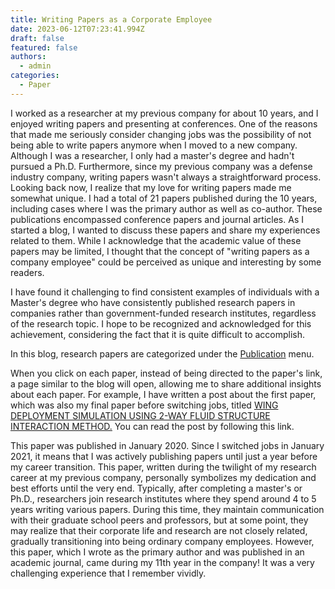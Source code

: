 ```yaml
---
title: Writing Papers as a Corporate Employee
date: 2023-06-12T07:23:41.994Z
draft: false
featured: false
authors:
  - admin
categories:
  - Paper
---
```


I worked as a researcher at my previous company for about 10 years, and I enjoyed writing papers and presenting at conferences. One of the reasons that made me seriously consider changing jobs was the possibility of not being able to write papers anymore when I moved to a new company. Although I was a researcher, I only had a master's degree and hadn't pursued a Ph.D. Furthermore, since my previous company was a defense industry company, writing papers wasn't always a straightforward process. Looking back now, I realize that my love for writing papers made me somewhat unique.
I had a total of 21 papers published during the 10 years, including cases where I was the primary author as well as co-author. These publications encompassed conference papers and journal articles. As I started a blog, I wanted to discuss these papers and share my experiences related to them.
While I acknowledge that the academic value of these papers may be limited, I thought that the concept of "writing papers as a company employee" could be perceived as unique and interesting by some readers.

I have found it challenging to find consistent examples of individuals with a Master's degree who have consistently published research papers in companies rather than government-funded research institutes, regardless of the research topic. I hope to be recognized and acknowledged for this achievement, considering the fact that it is quite difficult to accomplish.

In this blog, research papers are categorized under the [Publication](/en/publication) menu.

When you click on each paper, instead of being directed to the paper's link, a page similar to the blog will open, allowing me to share additional insights about each paper. For example, I have written a post about the first paper, which was also my final paper before switching jobs, titled [WING DEPLOYMENT SIMULATION USING 2-WAY FLUID STRUCTURE INTERACTION METHOD.](/en/publication/jong-rok-kim-2020-wingdeploymentsimulation) You can read the post by following this link.

This paper was published in January 2020. Since I switched jobs in January 2021, it means that I was actively publishing papers until just a year before my career transition. This paper, written during the twilight of my research career at my previous company, personally symbolizes my dedication and best efforts until the very end.
Typically, after completing a master's or Ph.D., researchers join research institutes where they spend around 4 to 5 years writing various papers. During this time, they maintain communication with their graduate school peers and professors, but at some point, they may realize that their corporate life and research are not closely related, gradually transitioning into being ordinary company employees. However, this paper, which I wrote as the primary author and was published in an academic journal, came during my 11th year in the company! It was a very challenging experience that I remember vividly.

